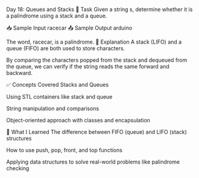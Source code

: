 
Day 18: Queues and Stacks
🧠 Task
Given a string s, determine whether it is a palindrome using a stack and a queue.

📥 Sample Input
racecar
📤 Sample Output
arduino

The word, racecar, is a palindrome.
📄 Explanation
A stack (LIFO) and a queue (FIFO) are both used to store characters.

By comparing the characters popped from the stack and dequeued from the queue, we can verify if the string reads the same forward and backward.

✅ Concepts Covered
Stacks and Queues

Using STL containers like stack and queue

String manipulation and comparisons

Object-oriented approach with classes and encapsulation

🚀 What I Learned
The difference between FIFO (queue) and LIFO (stack) structures

How to use push, pop, front, and top functions

Applying data structures to solve real-world problems like palindrome checking










